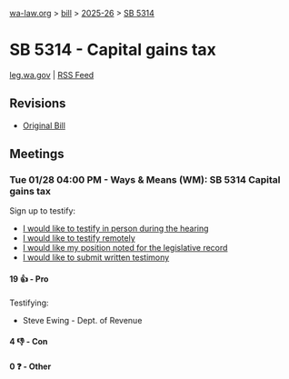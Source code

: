 [wa-law.org](/) > [bill](/bill/) > [2025-26](/bill/2025-26/) > [SB 5314](/bill/2025-26/sb/5314/)

# SB 5314 - Capital gains tax
[leg.wa.gov](https://app.leg.wa.gov/billsummary?BillNumber=5314&Year=2025&Initiative=false) | [RSS Feed](./rss.xml)

## Revisions
* [Original Bill](1/)

## Meetings
### Tue 01/28 04:00 PM - Ways & Means (WM): SB 5314 Capital gains tax
Sign up to testify:
* [I would like to testify in person during the hearing](https://app.leg.wa.gov/csi/Testifier/Add?chamber=House&mId=32547&aId=162070&caId=25046&tId=1)
* [I would like to testify remotely](https://app.leg.wa.gov/csi/Testifier/Add?chamber=House&mId=32547&aId=162070&caId=25046&tId=2)
* [I would like my position noted for the legislative record](https://app.leg.wa.gov/csi/Testifier/Add?chamber=House&mId=32547&aId=162070&caId=25046&tId=3)
* [I would like to submit written testimony](https://app.leg.wa.gov/csi/Testifier/Add?chamber=House&mId=32547&aId=162070&caId=25046&tId=4)

#### 19 👍 - Pro
Testifying:
* Steve Ewing - Dept. of Revenue

#### 4 👎 - Con

#### 0 ❓ - Other
